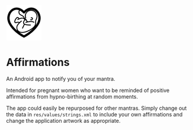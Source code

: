 ![Affirmations logo](app/src/main/res/drawable-xhdpi/ic_launcher.png)
# Affirmations

An Android app to notify you of your mantra.

Intended for pregnant women who want to be reminded of positive affirmations
from hypno-birthing at random moments.

The app could easily be repurposed for other mantras.  Simply change out the
data in `res/values/strings.xml` to include your own affirmations and change
the application artwork as appropriate.

